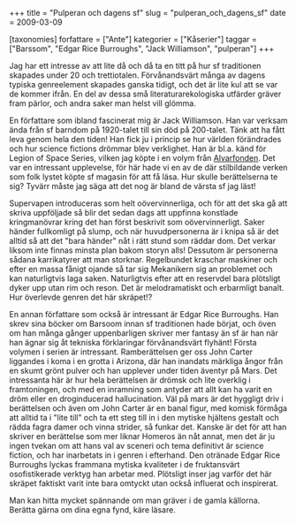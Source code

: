 +++
title = "Pulperan och dagens sf"
slug = "pulperan_och_dagens_sf"
date = 2009-03-09

[taxonomies]
forfattare = ["Ante"]
kategorier = ["Kåserier"]
taggar = ["Barssom", "Edgar Rice Burroughs", "Jack Williamson", "pulperan"]
+++

Jag har ett intresse av att lite då och då ta en titt på hur sf traditionen skapades under 20 och trettiotalen. Förvånandsvärt många av dagens typiska genreelement skapades ganska tidigt, och det är lite kul att se var de kommer ifrån. En del av dessa små literaturarekologiska utfärder gräver fram pärlor, och andra saker man helst vill glömma.

En författare som ibland fascinerat mig är Jack Williamson. Han var verksam ända från sf barndom på 1920-talet till sin död på 200-talet. Tänk att ha fått leva genom hela den tiden! Han fick ju i princip se hur världen förändrades och hur science fictions drömmar blev verklighet. Han är bl.a. känd för Legion of Space Series, vilken jag köpte i en volym från [Alvarfonden](http://www.alvarfonden.org). Det var en intressant upplevelse, för här hade vi en av de där stilbildande verken som folk lystet köpte sf magasin för att få läsa. Hur skulle berättelserna te sig? Tyvärr måste jag säga att det nog är bland de värsta sf jag läst! 

Supervapen introduceras som helt oövervinnerliga, och för att det ska gå att skriva uppföljade så blir det sedan dags att uppfinna konstlade kringmanövrar kring det han först beskrivit som oövervinnerligt. Saker händer fullkomligt på slump, och när huvudpersonerna är i knipa så är det alltid så att det "bara händer" nåt i rätt stund som räddar dom. Det verkar liksom inte finnas minsta plan bakom storyn alls! Dessutom är personerna sådana karrikatyrer att man storknar. Regelbundet kraschar maskiner och efter en massa fånigt ojande så tar sig Mekanikern sig an problemet och kan naturligtvis laga saken. Naturligtvis efter att en reservdel bara plötsligt dyker upp utan rim och reson. Det är melodramatiskt och erbarmligt banalt. Hur överlevde genren det här skräpet!?

En annan författare som också är intressant är Edgar Rice Burroughs. Han skrev sina böcker om Barsoom innan sf traditionen hade börjat, och öven om han många gånger uppenbarligen skriver mer fantasy än sf är han när han ägnar sig åt tekniska förklaringar förvånandsvärt flyhänt! Första volymen i serien är intressant. Ramberättelsen ger oss John Carter liggandes i koma i en grotta i Arizona, där han inandats märkliga ångor från en skumt grönt pulver och han upplever under tiden äventyr på Mars. Det intressanta här är hur hela berättelsen är drömsk och lite overklig i framtoningen, och med en inramning som antyder att allt kan ha varit en dröm eller en droginducerad hallucination. Väl på mars är det hyggligt driv i berättelsen och även om John Carter är en banal figur, med komisk förmåga att alltid ta i "lite till" och ta ett steg till in i den mytiske hjältens gestalt och rädda fagra damer och vinna strider, så funkar det. Kanske är det för att han skriver en berättelse som mer liknar Homeros än nåt annat, men det är ju ingen tvekan om att hans val av sceneri och tema definitivt är science fiction, och har inarbetats in i genren i efterhand. Den otränade Edgar Rice Burroughs lyckas frammana mytiska kvaliteter i de fruktansvärt osofistikerade verktyg han arbetar med. Plötsligt inser jag varför det här skräpet faktiskt varit inte bara omtyckt utan också influerat och inspirerat.

Man kan hitta mycket spännande om man gräver i de gamla källorna. Berätta gärna om dina egna fynd, käre läsare.
